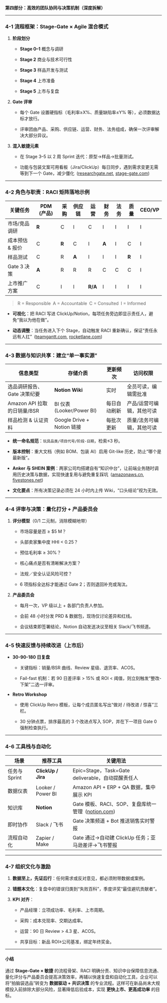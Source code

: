 **第四部分：高效的团队协同与决策机制（深度拆解）**

---

### 4-1 流程框架：Stage-Gate × Agile 混合模式

1. **阶段划分**
    
    - **Stage 0–1** 概念与调研
        
    - **Stage 2** 商业与技术可行性
        
    - **Stage 3** 样品开发与测试
        
    - **Stage 4** 上市准备
        
    - **Stage 5** 上市与复盘
        
2. **Gate 评审**
    
    - 每个 Gate 设置硬指标（毛利率≥X%、质量缺陷率≤Y% 等），必须数据达标才放行。
        
    - 评审团由产品、采购、供应链、运营、财务、法务组成，确保一次评审解决大部分异议。
        
3. **混入敏捷元素**
    
    - 在 Stage 3–5 以 2 周 Sprint 迭代：原型→样品→批量测试。
        
    - 功能与包装文案可用看板（Jira/ClickUp）每日同步，遇到需求变更无需等到下一个 Gate，减少僵化 ([researchgate.net](https://www.researchgate.net/publication/369378016_The_Stage-Gate_R_System_The_Idea-to-Launch_Process_-_An_Intro_Summary_The_Stage-Gate_R_System_A_Road_Map_from_Idea_to_Launch?utm_source=chatgpt.com "(PDF) The Stage-Gate ® System: The Idea-to-Launch Process"), [stage-gate.com](https://www.stage-gate.com/blog/the-stage-gate-model-an-overview/?utm_source=chatgpt.com "The Stage-Gate Model: An Overview"))
        

---

### 4-2 角色与职责：RACI 矩阵落地示例

|关键任务|PDM (产品)|采购|供应链|运营|财务|法务|质量|CEO/VP|
|---|---|---|---|---|---|---|---|---|
|市场/竞品调研|**R**|C|I|C|I|I|I|I|
|成本预估 & 报价|C|**R**|C|I|**A**|I|C|I|
|样品测试|C|R|**A**|I|I|I|**R**|I|
|Gate 3 决策|**A**|R|R|R|C|C|C|I|
|上市推广方案|C|I|I|**R/A**|I|I|I|I|

> R = Responsible A = Accountable C = Consulted I = Informed

- **可视化**：把 RACI 写进 ClickUp/Notion，每项任务旁边即显示责任人，避免“我以为他在做”。
    
- **动态调整**：当任务进入下个 Stage，自动触发 RACI 重新确认，保证“责任永远有人扛” ([teamgantt.com](https://www.teamgantt.com/blog/raci-chart-definition-tips-and-example?utm_source=chatgpt.com "What Is a RACI Chart? Practical Examples & Project Uses - TeamGantt"), [rocketlane.com](https://www.rocketlane.com/blogs/cross-functional-raci-chart?utm_source=chatgpt.com "RACI chart for effective cross-functional collaboration - Rocketlane"))
    

---

### 4-3 数据与知识共享：建立“单一事实源”

|信息类型|存储介质|更新频次|访问权限|
|---|---|---|---|
|选品调研报告、Gate 决策纪要|**Notion Wiki**|实时|全员可读，编辑需批准|
|Amazon API 拉取的日销量/BSR|BI 仪表 (Looker/Power BI)|每日自动刷新|产品/运营可编辑，其他可读|
|样品检测 & 认证资料|Google Drive + Notion 链接|每批次更新|质量/法务可编辑，其他可读|

- **统一命名规范**：`玩具品类/项目代号/阶段-日期`，检索≤3 秒。
    
- **版本控制**：重大文档（例如 BOM、包装 AI）启用 Git-like 历史，防止“哪个是最新版”。
    
- **Anker 与 SHEIN 案例**：两家公司均搭建自有“知识中台”，让前端业务随时调用历史决策与数据，实现快速复用与避免重复踩坑 ([amazonaws.cn](https://www.amazonaws.cn/en/customer-stories/manufacturing/anker/?utm_source=chatgpt.com "Amazon Web Services Case Study: Anker Innovations"), [fivestones.net](https://fivestones.net/blog/analysis/how-shein-mastered-data-driven-digital-marketing-in-cross-border-e-commerce/?utm_source=chatgpt.com "How SHEIN Mastered Data-Driven Digital Marketing in Cross ..."))
    
- **文化要点**：所有决策记录必须在 24 小时内上传 Wiki，“口头结论”视为无效。
    

---

### 4-4 评审与决策：量化打分 + 产品委员会

1. **评分模型**（0/1 二元制，消除模糊地带）
    
    - 市场容量是否 ≥ $5 M？
        
    - 头部卖家集中度 HHI < 0.25？
        
    - 预估毛利率 ≥ 30%？
        
    - 核心痛点是否有清晰解决方案？
        
    - 法规／安全认证风险可控？
        
    - 6 项指标全达标才能通过 Gate 2；否则退回补充或淘汰。
        
2. **产品委员会**
    
    - 每月一次，VP 级以上 + 各部门负责人参加。
        
    - 会前 48 小时分发 PRD & 数据包，现场仅讨论差异和红线。
        
    - 会议结束即签署结论，Notion 自动发送决议至相关 Slack/飞书频道。
        

---

### 4-5 快速反馈与持续改进（上市后）

- **30-90-180 日复盘**
    
    - 关键指标：销量/BSR 曲线、Review 星级、退货率、ACOS。
        
    - Fail-fast 机制：若 90 日差评率 > 15% 或 ROI < 阈值，则立刻触发“整改-下架”二选一评审。
        
- **Retro Workshop**
    
    - 使用 ClickUp Retro 模板，让每个成员匿名写出“做对 / 待改进 / 惊喜”三栏。
        
    - 30 分钟点票，排序最高的 3 个改进点写入 SOP，并在下一项目 Gate 0 强制检查执行。
        

---

### 4-6 工具栈与自动化

|场景|推荐工具|关键用法|
|---|---|---|
|任务与 Sprint|**ClickUp / Jira**|Epic=Stage，Task=Gate deliverable，自动提醒责任人|
|数据仪表|Looker / Power BI|Amazon API + ERP + QA 数据，集中展示 KPI|
|知识库|**Notion**|Gate 模板、RACI、SOP、复盘库统一管理 ([notion.com](https://www.notion.com/use-case/knowledge-base?utm_source=chatgpt.com "Knowledge Base: The Key to Team Efficiency - Notion"))|
|即时协作|Slack / 飞书|Gate 决策频道 + Bot 推送销售实时警报|
|流程自动化|Zapier / Make|Gate 通过→自动建 ClickUp 任务；亚马逊差评→飞书警报|

---

### 4-7 组织文化与激励

1. **数据至上，先证后行**：任何需求或反对意见，都必须附带数据或案例。
    
2. **错题本文化**：复盘中的错误归类到“失败百科”，季度评奖“最佳避坑贡献者”。
    
3. **KPI 对齐**：
    
    - 产品经理：立项成功率、毛利率、上市周期。
        
    - 采购：成本兑现率、交期达成率。
        
    - 运营：90 日 Review > 4.3 星、ACOS。
        
    - 共享目标：新品 ROI≥公司基准，绑定年终奖金。
        

---

#### 小结

通过 **Stage-Gate × 敏捷** 的流程骨架、RACI 明确分责、知识中台保障信息流通、量化评分与产品委员会提高决策效率，再辅以快速复盘和自动化工具，企业可以将“拍脑袋选品”转变为 **数据驱动 + 共识决策** 的专业流程。这样可在新品尚未大规模投入前排除大部分风险，显著降低后验成本，实现 **更快上市、更高成功率** 的目标。